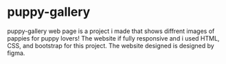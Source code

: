 # puppy-gallery

 puppy-gallery web page is a project i made that shows diffrent images of pappies for puppy lovers!
 The website if fully responsive and i used HTML, CSS, and bootstrap for this project. The website designed is designed by figma.
 
